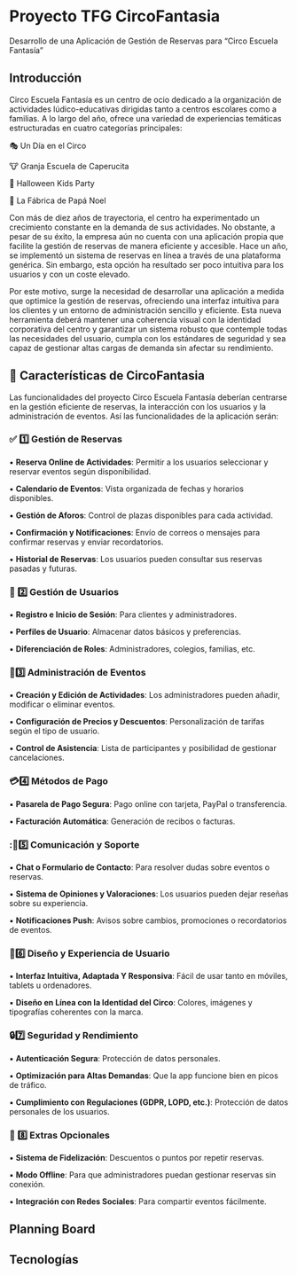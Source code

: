 # Proyecto TFG CircoFantasia

Desarrollo de una Aplicación de Gestión de Reservas para “Circo Escuela Fantasía”

## Introducción
Circo Escuela Fantasía es un centro de ocio dedicado a la organización de actividades lúdico-educativas dirigidas tanto a centros escolares como a familias. A lo largo del año, ofrece una variedad de experiencias temáticas estructuradas en cuatro categorías principales:

🎭 Un Día en el Circo

🐮 Granja Escuela de Caperucita

🎃 Halloween Kids Party

🎅 La Fábrica de Papá Noel
    
Con más de diez años de trayectoria, el centro ha experimentado un crecimiento constante en la demanda de sus actividades. No obstante, a pesar de su éxito, la empresa aún no cuenta con una aplicación propia que facilite la gestión de reservas de manera eficiente y accesible. Hace un año, se implementó un sistema de reservas en línea a través de una plataforma genérica. Sin embargo, esta opción ha resultado ser poco intuitiva para los usuarios y con un coste elevado.

Por este motivo, surge la necesidad de desarrollar una aplicación a medida que optimice la gestión de reservas, ofreciendo una interfaz intuitiva para los clientes y un entorno de administración sencillo y eficiente. Esta nueva herramienta deberá mantener una coherencia visual con la identidad corporativa del centro y garantizar un sistema robusto que contemple todas las necesidades del usuario, cumpla con los estándares de seguridad y sea capaz de gestionar altas cargas de demanda sin afectar su rendimiento.

## 🎯 Características de CircoFantasia
Las funcionalidades del proyecto Circo Escuela Fantasía deberían centrarse en la gestión eficiente de reservas, la interacción con los usuarios y la administración de eventos. Así las funcionalidades de la aplicación serán:

### ✅ :one: Gestión de Reservas
▪️ **Reserva Online de Actividades**: Permitir a los usuarios seleccionar y reservar eventos según disponibilidad.

▪️ **Calendario de Eventos**: Vista organizada de fechas y horarios disponibles.

▪️ **Gestión de Aforos**: Control de plazas disponibles para cada actividad.

▪️ **Confirmación y Notificaciones**: Envío de correos o mensajes para confirmar reservas y enviar recordatorios.

▪️ **Historial de Reservas**: Los usuarios pueden consultar sus reservas pasadas y futuras.


### 👦 :two: Gestión de Usuarios
▪️ **Registro e Inicio de Sesión**: Para clientes y administradores.

▪️ **Perfiles de Usuario**: Almacenar datos básicos y preferencias.

▪️ **Diferenciación de Roles**: Administradores, colegios, familias, etc.


### 🥳:three: Administración de Eventos

▪️ **Creación y Edición de Actividades**: Los administradores pueden añadir, modificar o eliminar eventos.

▪️ **Configuración de Precios y Descuentos**: Personalización de tarifas según el tipo de usuario.

▪️ **Control de Asistencia**: Lista de participantes y posibilidad de gestionar cancelaciones.


### 💳:four: Métodos de Pago

▪️ **Pasarela de Pago Segura**: Pago online con tarjeta, PayPal o transferencia.

▪️ **Facturación Automática**: Generación de recibos o facturas.


### :📢:five: Comunicación y Soporte

▪️ **Chat o Formulario de Contacto**: Para resolver dudas sobre eventos o reservas.

▪️ **Sistema de Opiniones y Valoraciones**: Los usuarios pueden dejar reseñas sobre su experiencia.

▪️ **Notificaciones Push**: Avisos sobre cambios, promociones o recordatorios de eventos.


### 🎨:six: Diseño y Experiencia de Usuario

▪️ **Interfaz Intuitiva, Adaptada Y Responsiva**: Fácil de usar tanto en móviles, tablets u ordenadores.

▪️ **Diseño en Línea con la Identidad del Circo**: Colores, imágenes y tipografías coherentes con la marca.


### 🔒:seven: Seguridad y Rendimiento

▪️ **Autenticación Segura**: Protección de datos personales.

▪️ **Optimización para Altas Demandas**: Que la app funcione bien en picos de tráfico.

▪️ **Cumplimiento con Regulaciones (GDPR, LOPD, etc.)**: Protección de datos personales de los usuarios.


### 📌 :eight: Extras Opcionales

▪️ **Sistema de Fidelización**: Descuentos o puntos por repetir reservas.

▪️ **Modo Offline**: Para que administradores puedan gestionar reservas sin conexión.

▪️ **Integración con Redes Sociales**: Para compartir eventos fácilmente.


## Planning Board

## Tecnologías 


